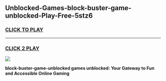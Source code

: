 
## Unblocked-Games-block-buster-game-unblocked-Play-Free-5stz6
<h3>
<a href="https://premium76.site?title=block-buster-game-unblocked&ref=18A">CLICK TO PLAY</a></h3>
<hr>

<h3>
<a href="https://premium76.site?title=block-buster-game-unblocked&ref=18A">CLICK 2 PLAY</a>
  
</h3>

<a href="https://premium76.site?title=block-buster-game-unblocked&ref=18A"><img src="https://clearcache.store/games.png"></a>


**block-buster-game-unblocked games unblocked: Your Gateway to Fun and Accessible Online Gaming**
